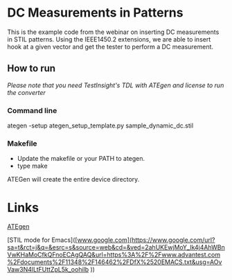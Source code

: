 # DC Measurements in Patterns
This is the example code from the webinar on inserting DC measurements in STIL patterns. Using the IEEE1450.2 extensions, we are able to insert hook at a given vector and get the tester to perform a DC measurement.

## How to run
*Please note that you need TestInsight's TDL with ATEgen and license to run the converter*
### Command line
ategen -setup ategen_setup_template.py sample_dynamic_dc.stil

### Makefile

- Update the makefile or your PATH to ategen.
- type make

ATEGen will create the entire device directory.


# Links

[ATEgen](https://www.testinsight.com/tdl-test-pattern-conversion/)

[STIL mode for Emacs]([www.google.com](https://www.google.com/url?sa=t&rct=j&q=&esrc=s&source=web&cd=&ved=2ahUKEwjMoY_Ik4j4AhWBnVwKHaMoCfkQFnoECAgQAQ&url=https%3A%2F%2Fwww.advantest.com%2Fdocuments%2F11348%2F146462%2FDfX%2520EMACS.txt&usg=AOvVaw3N4lLtFUttZpL5k_oohilb
))

